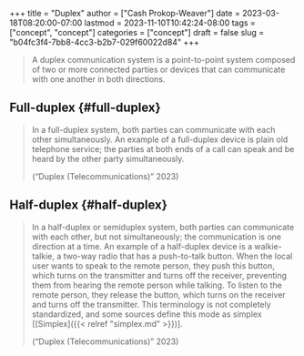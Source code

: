 +++
title = "Duplex"
author = ["Cash Prokop-Weaver"]
date = 2023-03-18T08:20:00-07:00
lastmod = 2023-11-10T10:42:24-08:00
tags = ["concept", "concept"]
categories = ["concept"]
draft = false
slug = "b04fc3f4-7bb8-4cc3-b2b7-029f60022d84"
+++

> A duplex communication system is a point-to-point system composed of two or more connected parties or devices that can communicate with one another in both directions.


## Full-duplex {#full-duplex}

> In a full-duplex system, both parties can communicate with each other simultaneously. An example of a full-duplex device is plain old telephone service; the parties at both ends of a call can speak and be heard by the other party simultaneously.
>
> (“Duplex (Telecommunications)” 2023)


## Half-duplex {#half-duplex}

> In a half-duplex or semiduplex system, both parties can communicate with each other, but not simultaneously; the communication is one direction at a time. An example of a half-duplex device is a walkie-talkie, a two-way radio that has a push-to-talk button. When the local user wants to speak to the remote person, they push this button, which turns on the transmitter and turns off the receiver, preventing them from hearing the remote person while talking. To listen to the remote person, they release the button, which turns on the receiver and turns off the transmitter. This terminology is not completely standardized, and some sources define this mode as simplex [[Simplex]({{< relref "simplex.md" >}})].
>
> (“Duplex (Telecommunications)” 2023)
